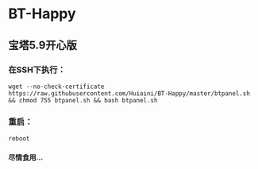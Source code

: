 # BT-Happy

## 宝塔5.9开心版

### 在SSH下执行：
    
    wget --no-check-certificate https://raw.githubusercontent.com/Huiaini/BT-Happy/master/btpanel.sh && chmod 755 btpanel.sh && bash btpanel.sh
    
### 重启：

    reboot
 
#### 尽情食用...
